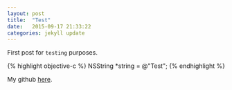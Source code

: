 ```yaml
---
layout: post
title:  "Test"
date:   2015-09-17 21:33:22
categories: jekyll update
---
```

First post for `testing` purposes.

{% highlight objective-c %}
NSString *string = @"Test";
{% endhighlight %}

My github [here][here].

[here]:      http://github.com/adsantos
